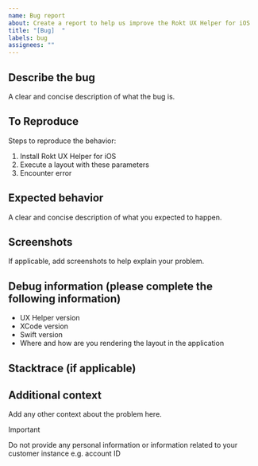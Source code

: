 ```yaml
---
name: Bug report
about: Create a report to help us improve the Rokt UX Helper for iOS
title: "[Bug]  "
labels: bug
assignees: ""
---
```


## Describe the bug

A clear and concise description of what the bug is.

## To Reproduce

Steps to reproduce the behavior:

1. Install Rokt UX Helper for iOS
2. Execute a layout with these parameters
3. Encounter error

## Expected behavior

A clear and concise description of what you expected to happen.

## Screenshots

If applicable, add screenshots to help explain your problem.

## Debug information (please complete the following information)

- UX Helper version
- XCode version
- Swift version
- Where and how are you rendering the layout in the application

## Stacktrace (if applicable)

## Additional context

Add any other context about the problem here.

> [!IMPORTANT]
> Do not provide any personal information or information related to your customer instance e.g. account ID
